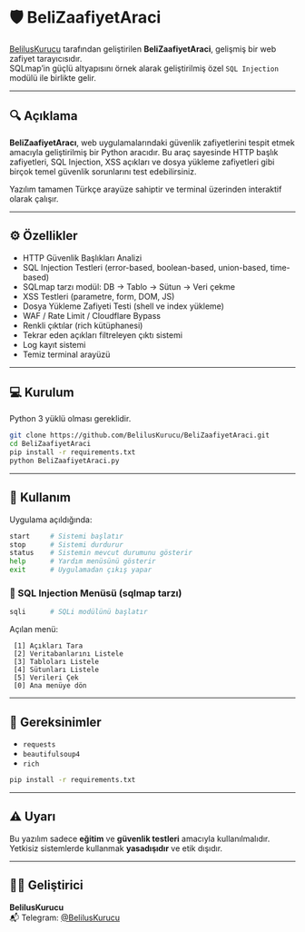 # 🛡️ BeliZaafiyetAraci

[BelilusKurucu](https://github.com/BelilusKurucu) tarafından geliştirilen **BeliZaafiyetAraci**, gelişmiş bir web zafiyet tarayıcısıdır.  
SQLmap’in güçlü altyapısını örnek alarak geliştirilmiş özel `SQL Injection` modülü ile birlikte gelir.

---

## 🔍 Açıklama

**BeliZaafiyetAracı**, web uygulamalarındaki güvenlik zafiyetlerini tespit etmek amacıyla geliştirilmiş bir Python aracıdır. 
Bu araç sayesinde HTTP başlık zafiyetleri, SQL Injection, XSS açıkları ve dosya yükleme zafiyetleri gibi birçok temel güvenlik sorunlarını test edebilirsiniz.

Yazılım tamamen Türkçe arayüze sahiptir ve terminal üzerinden interaktif olarak çalışır.

---

## ⚙️ Özellikler

- HTTP Güvenlik Başlıkları Analizi
- SQL Injection Testleri (error-based, boolean-based, union-based, time-based)
- SQLmap tarzı modül: DB → Tablo → Sütun → Veri çekme
- XSS Testleri (parametre, form, DOM, JS)
- Dosya Yükleme Zafiyeti Testi (shell ve index yükleme)
- WAF / Rate Limit / Cloudflare Bypass
- Renkli çıktılar (rich kütüphanesi)
- Tekrar eden açıkları filtreleyen çıktı sistemi
- Log kayıt sistemi
- Temiz terminal arayüzü

---

## 💻 Kurulum

Python 3 yüklü olması gereklidir.

```bash
git clone https://github.com/BelilusKurucu/BeliZaafiyetAraci.git
cd BeliZaafiyetAraci
pip install -r requirements.txt
python BeliZaafiyetAraci.py
```

---

## 🧪 Kullanım

Uygulama açıldığında:

```bash
start     # Sistemi başlatır
stop      # Sistemi durdurur
status    # Sistemin mevcut durumunu gösterir
help      # Yardım menüsünü gösterir
exit      # Uygulamadan çıkış yapar
```

### 🧠 SQL Injection Menüsü (sqlmap tarzı)

```bash
sqli      # SQLi modülünü başlatır
```

Açılan menü:
```
 [1] Açıkları Tara
 [2] Veritabanlarını Listele
 [3] Tabloları Listele
 [4] Sütunları Listele
 [5] Verileri Çek
 [0] Ana menüye dön
```

---

## 📁 Gereksinimler

- `requests`
- `beautifulsoup4`
- `rich`

```bash
pip install -r requirements.txt
```

---

## ⚠️ Uyarı

Bu yazılım sadece **eğitim** ve **güvenlik testleri** amacıyla kullanılmalıdır. Yetkisiz sistemlerde kullanmak **yasadışıdır** ve etik dışıdır.

---

## 👨‍💻 Geliştirici

**BelilusKurucu**  
📬 Telegram: [@BelilusKurucu](https://t.me/BelilusKurucu)